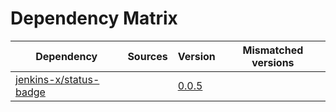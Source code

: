 # Dependency Matrix

Dependency | Sources | Version | Mismatched versions
---------- | ------- | ------- | -------------------
[jenkins-x/status-badge](https://github.com/jenkins-x/status-badge) |  | [0.0.5](https://github.com/jenkins-x/status-badge/releases/tag/v0.0.5) | 
